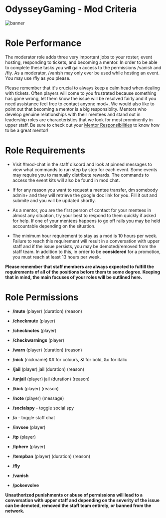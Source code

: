 # OdysseyGaming - Mod Criteria
![banner](https://cdn.discordapp.com/attachments/296281857232732161/923334684493119498/unknown.png)
# Role Performance

The moderator role adds three very important jobs to your roster; event hosting, responding to tickets, and becoming a mentor. In order to be able to complete these tasks you will gain access to the permissions /vanish and /fly. As a moderator, /vanish may only ever be used while hosting an event. You may use /fly as you please.

Please remember that it's crucial to always keep a calm head when dealing with tickets. Often players will come to you frustrated because something has gone wrong, let them know the issue will be resolved fairly and if you need assistance feel free to contact anyone mod+. We would also like to point out that becoming a mentor is a big responsiblity. Mentors who develop genuine relationships with their mentees and stand out in leadership roles are characteristics that we look for most prominently in upper staff. Be sure to check out your [Mentor Responsibilities](https://github.com/MrPazzo/OdysseyGaming/blob/main/Pages/Mentor%20Responsibilities.md) to know how to be a great mentor!

# Role Requirements 

- Visit #mod-chat in the staff discord and look at pinned messages to view what commands to run step by step for each event. Some events may require you to manually distribute rewards. The commands to access the event kits will also be found in mod chat.

- If for any reason you want to request a mentee transfer, dm somebody admin+ and they will retrieve the google doc link for you. Fill it out and submite and you will be updated shortly.

- As a mentor, you are the first person of contact for your mentees in almost any situation, try your best to respond to them quickly if asked for help. If one of your mentees happens to go off rails you may be held accountable depending on the situation. 

- The minimum hour requirement to stay as a mod is 10 hours per week. Failure to reach this requirement will result in a conversation with upper staff and if the issue persists, you may be demoted/removed from the staff team. In addition to this, in order to be **considered** for a promotion, you must reach at least 13 hours per week.

**Please remember that staff members are always expected to fulfill the requirements of all of the positions before them to some degree. Keeping that in mind, the main focuses of your roles will be outlined here.**

# Role Permissions

- **/mute** (player) (duration) (reason)

- **/checkmute** (player)

- **/checknotes** (player)

- **/checkwarnings** (player) 

- **/warn** (player) (duration) (reason)

- **/nick** (nickname) &# for colours, &l for bold, &o for italic

- **/jail** (player) jail (duration) (reason)

- **/unjail** (player) jail (duration) (reason)

- **/kick** (player) (reason)

- **/note** (player) (message)

- **/socialspy** - toggle social spy

- **/a** - toggle staff chat

- **/invsee** (player)

- **/tp** (player)

- **/tphere** (player)

- **/tempban** (player) (duration) (reason)

- **/fly**

- **/vanish** 

- **/pokeevolve**


**Unauthorized punishments or abuse of permissions will lead to a conversation with upper staff and depending on the severity of the issue can be demoted, removed the staff team                                                                  entirely, or banned from the network.**

